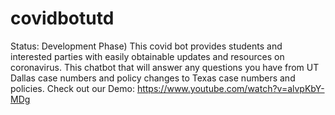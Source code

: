 # covidbotutd
Status: Development Phase) 
This covid bot provides students and interested parties with easily obtainable updates and resources on coronavirus.
This chatbot that will answer any questions you have from UT Dallas case numbers and policy changes to Texas case numbers and policies.  Check out our Demo: https://www.youtube.com/watch?v=alvpKbY-MDg

